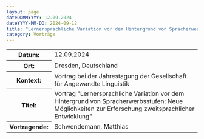 ```yaml
---
layout: page
dateDDMMYYYY: 12.09.2024
dateYYYY-MM-DD: 2024-09-12
title: "Lernersprachliche Variation vor dem Hintergrund von Spracherwerbsstufen: Neue Möglichkeiten zur Erforschung zweitsprachlicher Entwicklung"
category: Vorträge
---
```


<table>
    <tr>
      <th>Datum: </th>
      <td>12.09.2024</td>
    </tr>
    <tr>
      <th>Ort: </th>
      <td>Dresden, Deutschland</td>
    </tr>
    <tr>
      <th>Kontext: </th>
      <td>Vortrag bei der Jahrestagung der Gesellschaft für Angewandte Linguistik</td>
    </tr>
    <tr>
      <th>Titel: </th>
      <td>Vortrag "Lernersprachliche Variation vor dem Hintergrund von Spracherwerbsstufen: Neue Möglichkeiten zur Erforschung zweitsprachlicher Entwicklung"</td>
    </tr>
    <tr>
      <th>Vortragende: </th>
      <td>Schwendemann, Matthias</td>
    </tr>
</table>